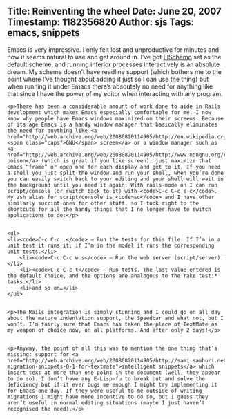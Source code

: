 Title: Reinventing the wheel
Date: June 20, 2007
Timestamp: 1182356820
Author: sjs
Tags: emacs, snippets
----

<p>Emacs is very impressive. I only felt lost and unproductive for minutes and now it seems natural to use and get around in. I’ve got <a href="http://web.archive.org/web/20080820114905/http://sami.samhuri.net/2007/6/14/more-scheming-with-haskell">ElSchemo</a> set as the default scheme, and running inferior processes interactively is an absolute dream. My scheme doesn’t have readline support (which bothers me to the point where I’ve thought about adding it just so I can use the thing) but when running it under Emacs there’s absoutely no need for anything like that since I have the power of my editor when interacting with any program.</p>


	<p>There has been a considerable amount of work done to aide in Rails development which makes Emacs especially comfortable for me. I now know why people have Emacs windows maximized on their screens. Because of its age Emacs is a handy window manager that basically eliminates the need for anything like <a href="http://web.archive.org/web/20080820114905/http://en.wikipedia.org/wiki/GNU_Screen"><span class="caps">GNU</span> screen</a> or a window manager such as <a href="http://web.archive.org/web/20080820114905/http://www.nongnu.org/ratpoison/">Rat poison</a> (which is great if you like screen), just maximize that Emacs “frame” or open one for each display and get to it. If you need a shell you just split the window and run your shell, when you’re done you can easily switch back to your editing and your shell will wait in the background until you need it again. With rails-mode on I can run script/console (or switch back to it) with <code>C-c C-c s c</code>. My zsh alias for script/console is <code>sc</code> and I have other similarly succint ones for other stuff, so I took right to the shortcuts for all the handy things that I no longer have to switch applications to do:</p>


	<ul>
	<li><code>C-c C-c .</code> – Run the tests for this file. If I’m in a unit test it runs it, if I’m in the model it runs the corresponding unit tests.</li>
		<li><code>C-c C-c w s</code> – Run the web server (script/server).</li>
		<li><code>C-c C-c t</code> – Run tests. The last value entered is the default choice, and the options are analogous to the rake test:* tasks.</li>
		<li>and so on…</li>
	</ul>


	<p>The Rails integration is simply stunning and I could go on all day about the mature indentation support, the Speedbar and what not, but I won’t. I’m fairly sure that Emacs has taken the place of TextMate as my weapon of choice now, on all platforms. And after only 2 days!</p>


	<p>Anyway, the point of all this was to mention the one thing that’s missing: support for <a href="http://web.archive.org/web/20080820114905/http://sami.samhuri.net/2006/2/22/intelligent-migration-snippets-0-1-for-textmate">intelligent snippets</a> which insert text at more than one point in the document (well, they appear to do so). I don’t have any E-Lisp-fu to break out and solve the deficiency but if it ever bugs me enough I might try implementing it for Emacs one day. If they were useful to me outside of writing migrations I might have more incentive to do so, but I guess they aren’t useful in normal editing situations (maybe I just haven’t recognised the need).</p>

